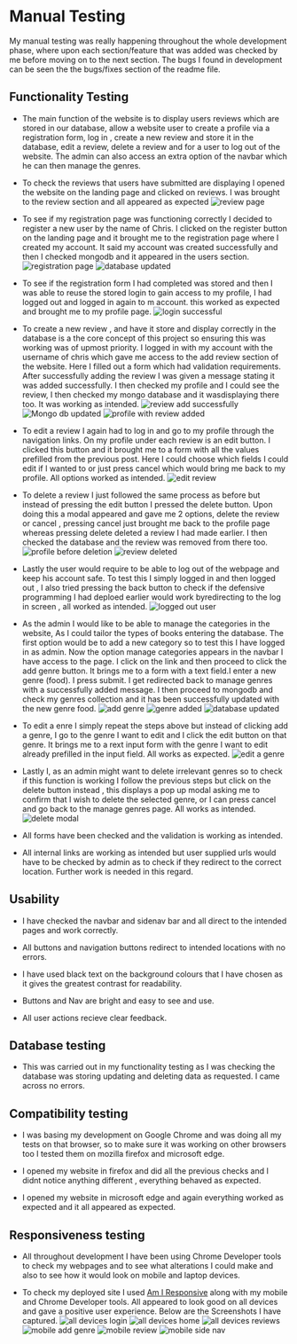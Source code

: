 # Manual Testing 

My manual testing was really happening throughout the whole development phase, where upon each section/feature that was added
was checked by me before moving on to the next section. The bugs I found in development can be seen the the bugs/fixes section of the readme file.

## Functionality Testing 

- The main function of the website is to display users reviews which are stored in our database, 
allow a website user to create a profile via a registration form, log in , create a new review and store it in the database, edit a review,
delete a review and for a user to log out of the website. The admin can also access an extra option of the navbar which he can then manage the genres.

- To check the reviews that users have submitted are displaying I opened the website on the landing page and clicked on reviews. I was brought 
to the review section and all appeared as expected ![review page](static/test-images/our-lockdown-reads-reviews-not-logged-in.png)

- To see if my registration page was functioning correctly I decided to register a new user by the name of Chris. I clicked on
the register button on the landing page and it brought me to the registration page where I created my account. It said my account 
was created successfully and then I checked mongodb and it appeared in the users section.![registration page](static/test-images/our-lockdown-reads-successful-registration.png)
![database updated](static/test-images/data-atlas-mongodb-atlas-users.png)

- To see if the registration form I had completed was stored and then I was able to reuse the stored login to gain access to my profile, I had logged out 
and logged in again to m account. this worked as expected and brought me to my profile page. ![login successful](static/test-images/our-lockdown-reads-login-success.png)

- To create a new review , and have it store and display correctly in the database is a the core concept of this project so ensuring 
this was working was of upmost priority. I logged in with my account with the username of chris which gave me access to the 
add review section of the website. Here I filled out a form which had validation requirements. After successfully adding the review I was 
given a message stating it was added successfully. I then checked my profile and I could see the review, I then checked my mongo database and it wasdisplaying there too. It 
was working as intended. ![review add successfully](static/test-images/our-lockdown-reads-review-added-plus-feedback.png)
![Mongo db updated](static/test-images/data-atlas-mongodb-atlas-books-updated-correctly.png)
![profile with review added](static/test-images/our-lockdown-reads-profile-view.png)

- To edit a review I again had to log in and go to my profile through the navigation links. On my profile under each 
review is an edit button. I clicked this button and it brought me to a form with all the values prefilled from the previous post. Here I could 
choose which fields I could edit if I wanted to or just press cancel which would bring me back to my profile. All options worked as intended. 
![edit review](static/test-images/our-lockdown-reads-edit-review.png)

- To delete a review I just followed the same process as before but instead of pressing the edit button I pressed the delete button.
Upon doing this a modal appeared and gave me 2 options, delete the review or cancel , pressing cancel just brought me back to the profile page 
whereas pressing delete deleted a review I had made earlier. I then checked the database and the review was removed from there too.
![profile before deletion](static/test-images/our-lockdown-reads-profile-view.png)
![review deleted](static/test-images/our-lockdown-reads-delete-review.png)

- Lastly the user would require to be able to log out of the webpage and keep his account safe. To test this I simply logged in 
and then logged out , I also tried pressing the back button to check if the defensive programming I had deploed earlier would work byredirecting to the log in screen , all worked as intended.
![logged out user](static/test-images/our-lockdown-reads-user-logged-out.png)

- As the admin I would like to be able to manage the categories in the website, As I could tailor the types of books entering the database.
The first option would be to add a new category so to test this I have logged in as admin.
Now the option manage categories appears in the navbar I have access to the page. I click on the link and then proceed to 
click the add genre button. It brings me to a form with a text field.I enter a new genre (food). I press submit.
I get redirected back to manage genres with a successfully added message. I then proceed to mongodb and check my genres collection 
and it has been successfully updated with the new genre food.
![add genre](static/test-images/our-lockdown-reads-admin-add-genre.png)
![genre added](static/test-images/our-lockdown-reads-genre-added.png)
![database updated](static/test-images/data-atlas-mongodb-atlas-genre-added.png)

- To edit a enre I simply repeat the steps above but instead of clicking add a genre, I go to the 
genre I want to edit and I click the edit button on that genre. It brings me to a rext input form with the genre I want to edit 
already prefilled in the input field. All works as expected. ![edit a genre](static/test-images/our-lockdown-reads-edit-genre.png)

- Lastly I, as an admin might want to delete irrelevant genres so to check if this function is working I follow the previous 
steps but click on the delete button instead , this displays a pop up modal asking me to confirm that I wish to delete the selected genre, or I can press cancel
and go back to the manage genres page. All works as intended.
![delete modal](static/test-images/our-lockdown-reads-delete-modal.png)

- All forms have been checked and the validation is working as intended.

- All internal links are working as intended but user supplied urls would have to be checked by admin as to check if they redirect to the correct location.
Further work is needed in this regard.

## Usability 

- I have checked the navbar and sidenav bar and all direct to the intended pages and work correctly.

- All buttons and navigation buttons redirect to intended locations with no errors.

- I have used black text on the background colours that I have chosen as it gives the greatest contrast for readability.

- Buttons and Nav are bright and easy to see and use.

- All user actions recieve clear feedback.

## Database testing

- This was carried out in my functionality testing as I was checking the database was storing updating and deleting 
data as requested. I came across no errors.

## Compatibility testing

- I was basing my development on Google Chrome and was doing all my tests on that browser, so to make sure it was working on 
other browsers too I tested them on mozilla firefox and microsoft edge.

- I opened my website in firefox and did all the previous checks and I didnt notice anything different , everything behaved as expected.

- I opened my website in microsoft edge and again everything worked as expected and it all appeared as expected.

## Responsiveness testing 

- All throughout development I have been using Chrome Developer tools to check my webpages and to see what alterations I could make 
and also to see how it would look on mobile and laptop devices.

- To check my deployed site I used [Am I Responsive](http://ami.responsivedesign.is/) along with my mobile and Chrome Developer tools.
All appeared to look good on all devices and gave a positive user experience. Below are the Screenshots I have captured.
![all devices login](static/test-images/am-i-responsive-login.png)
![all devices home](static/test-images/am-i-responsive-home.png)
![all devices reviews](static/test-images/am-i-responsive-reviews.png)
![mobile add genre](static/test-images/our-lockdown-reads-add-genre-mobile.png)
![mobile review](static/test-images/our-lockdown-reads-mobile-responsive-review.png)
![mobile side nav](static/test-images/our-lockdown-reads-mobile-side-nav.png)